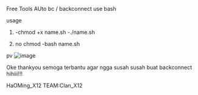 Free Tools AUto bc / backconnect
use bash 


usage
1. -chmod +x name.sh
   -./name.sh

2. no chmod
   -bash name.sh


pv
   ![image](https://github.com/user-attachments/assets/641c5660-37c2-4741-abdf-f1a3fe56fba6)

   Oke thankyou semoga terbantu agar ngga susah susah buat backconnect hihiii!!!





   HaOMing_X12
   TEAM:Clan_X12
